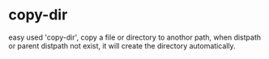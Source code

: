 # copy-dir
easy used 'copy-dir', copy a file or directory to anothor path, when distpath or parent distpath not exist, it will create the directory automatically.

